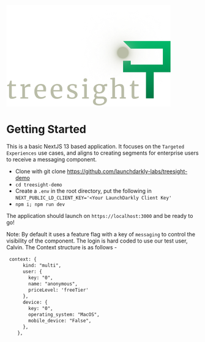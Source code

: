 ![TreeSight Learning](public/treesight.png)

# Getting Started 

This is a basic NextJS 13 based application. It focuses on the `Targeted Experiences` use cases, and aligns to creating segments for enterprise users to receive a messaging component.


* Clone with git clone https://github.com/launchdarkly-labs/treesight-demo
* `cd treesight-demo`
* Create a `.env` in the root directory, put the following in `NEXT_PUBLIC_LD_CLIENT_KEY='<Your LaunchDarkly Client Key'`
* `npm i; npm run dev`

The application should launch on `https://localhost:3000` and be ready to go! 

Note: By default it uses a feature flag with a key of `messaging` to control the visibility of the component. The login is hard coded to use our test user, Calvin. The Context structure is as follows - 

```
 context: {
      kind: "multi",
      user: {
        key: "0",
        name: "anonymous",
        priceLevel: 'freeTier'
      },
      device: {
        key: "0",
        operating_system: "MacOS",
        mobile_device: "False",
      },
    },
```